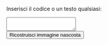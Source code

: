<html>
<body>

Inserisci il codice o un testo qualsiasi:
<br>
<textarea></textarea>
<br>
<button onclick="myFunction()">Ricostruisci immagine nascosta</button>
<p id="demo"></p>

<script>
function myFunction() {
  document.getElementById("demo").innerHTML = "<img src=\"butterfly-142506_1280.jpg\">";
}
</script>

</body>
</html>
